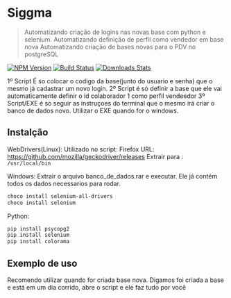# Siggma
> Automatizando criação de logins nas novas base com python e selenium.
> Automatizando definição de perfil como vendedor em base nova
> Automatizando criação de bases novas para o PDV no postgreSQL

[![NPM Version][npm-image]][npm-url]
[![Build Status][travis-image]][travis-url]
[![Downloads Stats][npm-downloads]][npm-url]

1º Script É so colocar o codigo da base(junto do usuario e senha) que o mesmo já cadastrar um novo login.
2º Script é só definir a base que ele vai automaticamente definir o id colaborador 1 como perfil vendeedor
3º Script/EXE é so seguir as instruçoes do terminal que o mesmo irá criar o banco de dados novo. Utilizar o EXE quando for o windows. 



## Instalção
WebDrivers(Linux):
Utilizado no script: Firefox
URL: <a>https://github.com/mozilla/geckodriver/releases</a>
Extrair para : ```/usr/local/bin```

Windows:
Extrair o arquivo banco_de_dados.rar e executar. Ele já contém todos os dados necessarios para rodar. 
```sh
choco install selenium-all-drivers
choco install selenium
```

Python:

```sh
pip install psycopg2
pip install selenium
pip install colorama
```


## Exemplo de uso

Recomendo utilizar quando for criada base nova.
Digamos foi criada a base e está em um dia corrido, abre o script e ele faz tudo por você



<!-- Markdown link & img dfn's -->
[npm-image]: https://img.shields.io/npm/v/datadog-metrics.svg?style=flat-square
[npm-url]: https://npmjs.org/package/datadog-metrics
[npm-downloads]: https://img.shields.io/npm/dm/datadog-metrics.svg?style=flat-square
[travis-image]: https://img.shields.io/travis/dbader/node-datadog-metrics/master.svg?style=flat-square
[travis-url]: https://travis-ci.org/dbader/node-datadog-metrics
[wiki]: https://github.com/yourname/yourproject/wiki
